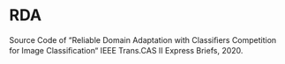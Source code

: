 # RDA
Source Code of “Reliable Domain Adaptation with Classiﬁers Competition for Image Classiﬁcation“ IEEE Trans.CAS II Express Briefs, 2020. 
